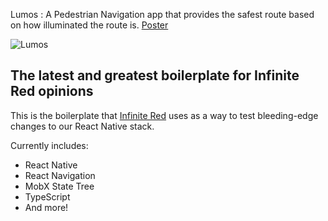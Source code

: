 Lumos : A Pedestrian Navigation app that provides the safest route based on how illuminated the route is. [Poster](https://github.com/tortsBsus/Capstone/files/13202317/PDF.1.pdf)

![Lumos](https://github.com/tortsBsus/Capstone/assets/76624518/643c539f-30f6-43fc-b566-4f8bb8a39fd3)




## The latest and greatest boilerplate for Infinite Red opinions

This is the boilerplate that [Infinite Red](https://infinite.red) uses as a way to test bleeding-edge changes to our React Native stack.

Currently includes:

- React Native
- React Navigation
- MobX State Tree
- TypeScript
- And more!


